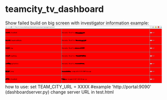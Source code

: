 # teamcity_tv_dashboard
Show failed build on big screen with investigator information
example:
![alt tag](https://raw.githubusercontent.com/kain64/teamcity_tv_dashboard/master/example/example.png)
how to use:
set TEAM_CITY_URL = XXXX #example 'http://portal:9090' (dashboardserver.py)
change server URL in test.html
